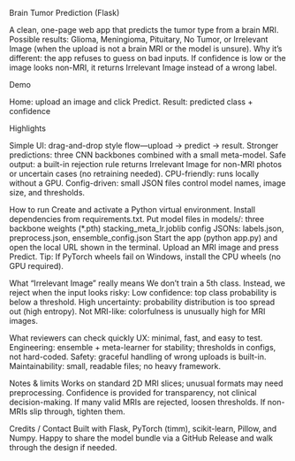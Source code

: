 Brain Tumor Prediction (Flask)

A clean, one-page web app that predicts the tumor type from a brain MRI.
Possible results: Glioma, Meningioma, Pituitary, No Tumor, or Irrelevant Image (when the upload is not a brain MRI or the model is unsure).
Why it’s different: the app refuses to guess on bad inputs. If confidence is low or the image looks non-MRI, it returns Irrelevant Image instead of a wrong label.

Demo

Home: upload an image and click Predict.
Result: predicted class + confidence

Highlights

Simple UI: drag-and-drop style flow—upload → predict → result.
Stronger predictions: three CNN backbones combined with a small meta-model.
Safe output: a built-in rejection rule returns Irrelevant Image for non-MRI photos or uncertain cases (no retraining needed).
CPU-friendly: runs locally without a GPU.
Config-driven: small JSON files control model names, image size, and thresholds.

How to run
Create and activate a Python virtual environment.
Install dependencies from requirements.txt.
Put model files in models/:
three backbone weights (*.pth)
stacking_meta_lr.joblib
config JSONs: labels.json, preprocess.json, ensemble_config.json
Start the app (python app.py) and open the local URL shown in the terminal.
Upload an MRI image and press Predict.
Tip: If PyTorch wheels fail on Windows, install the CPU wheels (no GPU required).

What “Irrelevant Image” really means
We don’t train a 5th class. Instead, we reject when the input looks risky:
Low confidence: top class probability is below a threshold.
High uncertainty: probability distribution is too spread out (high entropy).
Not MRI-like: colorfulness is unusually high for MRI images.


What reviewers can check quickly
UX: minimal, fast, and easy to test.
Engineering: ensemble + meta-learner for stability; thresholds in configs, not hard-coded.
Safety: graceful handling of wrong uploads is built-in.
Maintainability: small, readable files; no heavy framework.

Notes & limits
Works on standard 2D MRI slices; unusual formats may need preprocessing.
Confidence is provided for transparency, not clinical decision-making.
If many valid MRIs are rejected, loosen thresholds. If non-MRIs slip through, tighten them.

Credits / Contact
Built with Flask, PyTorch (timm), scikit-learn, Pillow, and Numpy.
Happy to share the model bundle via a GitHub Release and walk through the design if needed.
